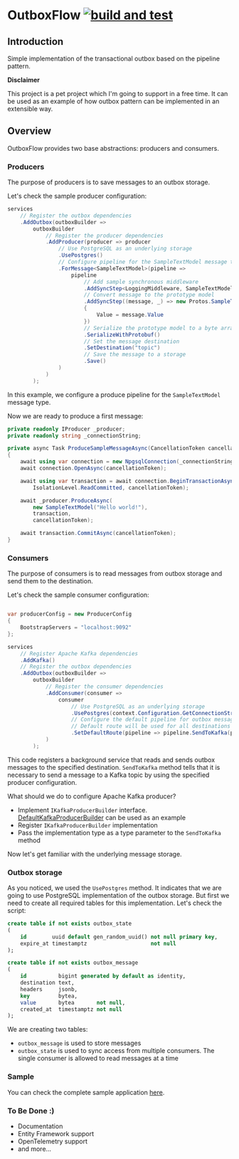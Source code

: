 # OutboxFlow [![build and test](https://github.com/MaratFaskhiev/outbox-flow/actions/workflows/build-and-test.yml/badge.svg)](https://github.com/MaratFaskhiev/outbox-flow/actions/workflows/build-and-test.yml)

## Introduction
Simple implementation of the transactional outbox based on the pipeline pattern.

**Disclaimer**

This project is a pet project which I'm going to support in a free time. It can be used as an example of how outbox pattern can be implemented in an extensible way.

## Overview
OutboxFlow provides two base abstractions: producers and consumers.

### Producers
The purpose of producers is to save messages to an outbox storage.

Let's check the sample producer configuration:
```csharp
services
    // Register the outbox dependencies
    .AddOutbox(outboxBuilder =>
        outboxBuilder
            // Register the producer dependencies
            .AddProducer(producer => producer
                // Use PostgreSQL as an underlying storage
                .UsePostgres()
                // Configure pipeline for the SampleTextModel message type
                .ForMessage<SampleTextModel>(pipeline =>
                    pipeline
                        // Add sample synchronous middleware
                        .AddSyncStep<LoggingMiddleware, SampleTextModel>()
                        // Convert message to the prototype model
                        .AddSyncStep((message, _) => new Protos.SampleTextModel
                        {
                            Value = message.Value
                        })
                        // Serialize the prototype model to a byte array
                        .SerializeWithProtobuf()
                        // Set the message destination
                        .SetDestination("topic")
                        // Save the message to a storage
                        .Save()
                )
            )
        );
```

In this example, we configure a produce pipeline for the `SampleTextModel` message type.

Now we are ready to produce a first message:

```csharp
private readonly IProducer _producer;
private readonly string _connectionString;

private async Task ProduceSampleMessageAsync(CancellationToken cancellationToken)
{
    await using var connection = new NpgsqlConnection(_connectionString);
    await connection.OpenAsync(cancellationToken);

    await using var transaction = await connection.BeginTransactionAsync(
        IsolationLevel.ReadCommitted, cancellationToken);

    await _producer.ProduceAsync(
        new SampleTextModel("Hello world!"),
        transaction,
        cancellationToken);

    await transaction.CommitAsync(cancellationToken);
}
```

### Consumers
The purpose of consumers is to read messages from outbox storage and send them to the destination.

Let's check the sample consumer configuration:
```csharp

var producerConfig = new ProducerConfig
{
    BootstrapServers = "localhost:9092"
};

services
    // Register Apache Kafka dependencies
    .AddKafka()
    // Register the outbox dependencies
    .AddOutbox(outboxBuilder =>
        outboxBuilder
            // Register the consumer dependencies
            .AddConsumer(consumer =>
                consumer
                    // Use PostgreSQL as an underlying storage
                    .UsePostgres(context.Configuration.GetConnectionString("Postgres")!)
                    // Configure the default pipeline for outbox messages.
                    // Default route will be used for all destinations which are not configured explicitly
                    .SetDefaultRoute(pipeline => pipeline.SendToKafka(producerConfig))
            )
        );
```

This code registers a background service that reads and sends outbox messages to the specified destination. `SendToKafka` method tells that it is necessary to send a message to a Kafka topic by using the specified producer configuration.

What should we do to configure Apache Kafka producer?
* Implement `IKafkaProducerBuilder` interface. [DefaultKafkaProducerBuilder](src/OutboxFlow.Kafka/DefaultKafkaProducerBuilder.cs) can be used as an example
* Register `IKafkaProducerBuilder` implementation
* Pass the implementation type as a type parameter to the `SendToKafka` method

Now let's get familiar with the underlying message storage.

### Outbox storage

As you noticed, we used the `UsePostgres` method. It indicates that we are going to use PostgreSQL implementation of the outbox storage. But first we need to create all required tables for this implementation. Let's check the script:

```sql
create table if not exists outbox_state
(
    id        uuid default gen_random_uuid() not null primary key,
    expire_at timestamptz                    not null
);

create table if not exists outbox_message
(
    id          bigint generated by default as identity,
    destination text,
    headers     jsonb,
    key         bytea,
    value       bytea       not null,
    created_at  timestamptz not null
);
```

We are creating two tables:
* `outbox_message` is used to store messages
* `outbox_state` is used to sync access from multiple consumers. The single consumer is allowed to read messages at a time

### Sample

You can check the complete sample application [here](samples/OutboxFlow.Sample).

### To Be Done :)

* Documentation
* Entity Framework support
* OpenTelemetry support
* and more...